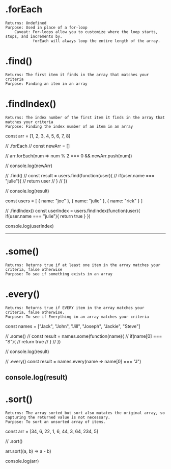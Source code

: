 # .forEach
    Returns: Undefined 
    Purpose: Used in place of a for-loop
        Caveat: For-loops allow you to customize where the loop starts, stops, and increments by.
                forEach will always loop the entire length of the array.
                
# .find()
    Returns: The first item it finds in the array that matches your criteria
    Purpose: Finding an item in an array
    
# .findIndex()
    Returns: The index number of the first item it finds in the array that matches your criteria
    Purpose: Finding the index number of an item in an array

const arr = [1, 2, 3, 4, 5, 6, 7, 8]



// .forEach
// const newArr = []

// arr.forEach(num => num % 2 === 0 && newArr.push(num))

// console.log(newArr)


// .find()
// const result = users.find(function(user){
//     if(user.name === "julie"){
//         return user
//     }
// })

// console.log(result)


const users = [
    { name: "joe" },
    { name: "julie" },
    { name: "rick" }
]

// .findIndex()
const userIndex = users.findIndex(function(user){
    if(user.name === "julie"){
        return true
    }
})

console.log(userIndex)

------------------------------------------------------------------------------------------------------------
# .some()
    Returns: Returns true if at least one item in the array matches your criteria, false otherwise
    Purpose: To see if something exists in an array
    

# .every()
    Returns: Returns true if EVERY item in the array matches your criteria, false otherwise.
    Purpose: To see if Everything in an array matches your criteria

const names = ["Jack", "John", "Jill", "Joseph", "Jackie", "Steve"]

// .some()
// const result = names.some(function(name){
//     if(name[0] === "S"){
//         return true
//     }
// })

// console.log(result)

// .every()
const result = names.every(name => name[0] === "J")

console.log(result)
-----------------------------------------------------------------------------------------------------------

# .sort()
    Returns: The array sorted but sort also mutates the original array, so capturing the returned value is not necessary.
    Purpose: To sort an unsorted array of items.
    
const arr = [34, 6, 22, 1, 6, 44, 3, 64, 234, 5]

// .sort()

arr.sort((a, b) => a - b)

console.log(arr)
